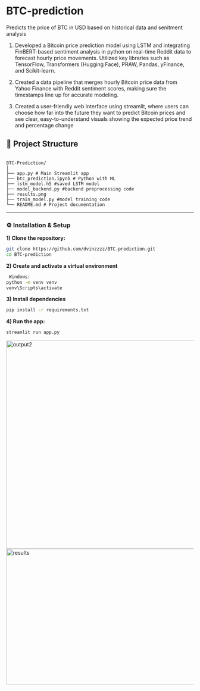 # BTC-prediction
Predicts the price of BTC in USD based on historical data and senitment analysis

1) Developed a Bitcoin price prediction model using LSTM and integrating FinBERT-based sentiment analysis in python on real-time Reddit data to forecast hourly price movements. Utilized key libraries such as TensorFlow, Transformers (Hugging Face), PRAW, Pandas, yFinance, and Scikit-learn.

2) Created a data pipeline that merges hourly Bitcoin price data from Yahoo Finance with Reddit sentiment scores, making sure the timestamps line up for accurate modeling.

3) Created a user-friendly web interface using streamlit, where users can choose how far into the future they want to predict Bitcoin prices and see clear, easy-to-understand visuals showing the expected price trend and percentage change


## 📁 Project Structure

```

BTC-Prediction/
│
├── app.py # Main Streamlit app
├── btc_prediction.ipynb # Python with ML
├── lstm_model.h5 #saved LSTM model
├── model_backend.py #backend preprocessing code
├── results.png
├── train_model.py #model training code
└── README.md # Project documentation

```

---


### ⚙️ Installation & Setup
**1) Clone the repository:**
 
 ```bash
 git clone https://github.com/dvinzzzz/BTC-prediction.git
 cd BTC-prediction
```

**2) Create and activate a virtual environment**

   ```bash
    Windows:
   python -m venv venv
  venv\Scripts\activate
   ```
**3) Install dependencies**

   ```bash
   pip install -r requirements.txt

```




**4) Run the app:**
 ```bash
streamlit run app.py

```




<img width="940" height="560" alt="output2" src="https://github.com/user-attachments/assets/cc588256-52e3-4c7a-a0a7-f27dafa677f6" />

<img width="994" height="366" alt="results" src="https://github.com/user-attachments/assets/e53c787f-b6a2-4b27-8c95-f68d651cd346" />

